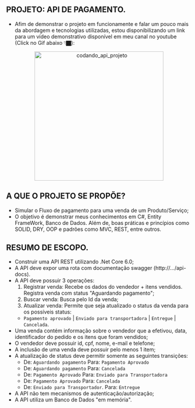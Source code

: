 ## PROJETO: API DE PAGAMENTO.

- Afim de demonstrar o projeto em funcionamente e falar um pouco mais da abordagem e tecnologias utilizadas, estou disponibilizando um link para um vídeo demonstrativo disponível em meu canal no youtube (Click no Gif abaixo 👇🏿):
  

<div align="center">
  <a href="https://youtu.be/4-O2PV1JUxs">
    <img alt="codando_api_projeto" align="center " width="350px" alt="GIF" src="https://github.com/TONBLACK42/api-pagamento/blob/main/GifDemonstracao.gif?raw=true">
  </a>
</div>

## A QUE O PROJETO SE PROPÕE?
 - Simular o Fluxo de pagamento para uma venda de um Produto/Serviço;
 - O objetivo é demonstrar meus conhecimentos em C#, Entity FrameWork, Banco de Dados. Além de, boas práticas e princípios como SOLID, DRY, OOP e padrões como MVC, REST, entre outros.

## RESUMO DE ESCOPO.
- Construir uma API REST utilizando .Net Core 6.0;
- A API deve expor uma rota com documentação swagger (http://.../api-docs).
- A API deve possuir 3 operações:
  1) Registrar venda: Recebe os dados do vendedor + itens vendidos. Registra venda com status "Aguardando pagamento";
  2) Buscar venda: Busca pelo Id da venda;
  3) Atualizar venda: Permite que seja atualizado o status da venda para os possíveis status:
  *  `Pagamento aprovado` | `Enviado para transportadora` | `Entregue` | `Cancelada`.
- Uma venda contém informação sobre o vendedor que a efetivou, data, identificador do pedido e os itens que foram vendidos;
- O vendedor deve possuir id, cpf, nome, e-mail e telefone;
- A inclusão de uma venda deve possuir pelo menos 1 item;
- A atualização de status deve permitir somente as seguintes transições: 
  - De: `Aguardando pagamento` Para: `Pagamento Aprovado`
  - De: `Aguardando pagamento` Para: `Cancelada`
  - De: `Pagamento Aprovado` Para: `Enviado para Transportadora`
  - De: `Pagamento Aprovado` Para: `Cancelada`
  - De: `Enviado para Transportador`. Para: `Entregue`
- A API não tem mecanismos de autenticação/autorização;
- A API utiliza um Banco de Dados "em memória".
